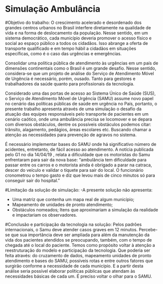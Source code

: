 # Simulação Ambulância

#Objetivo do trabalho: 
O crescimento acelerado e desordenado dos grandes centros urbanos no Brasil interfere diretamente na qualidade de vida e na forma de deslocamento da população. Nesse sentido, em um sistema democrático, cada município deveria promover o acesso físico e social ao espaço público a todos os cidadãos. Isso abrange a oferta de transporte qualificado e em tempo hábil a cidadãos em situações específicas, como é o caso das urgências e emergências.

Consolidar uma política pública de atendimento às urgências em um país de dimensões continentais como o Brasil é um grande desafio. Nesse sentido, considera-se que um projeto de análise do Serviço de Atendimento Móvel de Urgência é necessário, porém, ousado. Tanto para gestores e trabalhadores da saúde quanto para profissionais da tecnologia.

Considerado uma das portas de acesso ao Sistema Único de Saúde (SUS), o Serviço de Atendimento Móvel de Urgência (SAMU) assume novo papel no cenário das políticas públicas de saúde em urgência no País, portanto, o presente trabalho apresenta através de uma simulação o desafio da atuação das equipes responsáveis pelo transporte de pacientes em um cenário caótico, onde uma ambulância precisa se locomover e se depara com diversos obstáculos, dentre os possíveis obstáculos podemos citar: trânsito, alagamento, pedágios, áreas escolares etc. Buscando chamar a atenção as necessidades para prevenção de agravos no sistema.

É necessário implementar bases do SAMU onde há significativo número de acidentes, entretanto, de fácil acesso ao atendimento. A notícia publicada pelo G1 no dia 14/04/19 , relata a dificuldade que os motoristas do Samu enfrentaram para sair da nova base: “ambulância tem dificuldade para passar entre os carros e o motorista ainda é obrigado a parar na catraca, descer do veículo e validar o tíquete para sair do local. O funcionário cronometrou o tempo gasto e diz que levou mais de cinco minutos só para conseguir sair do hospital.”

#Limitação da solução de simulação:
-A presente solução não apresenta:
- Uma matriz que contenha um mapa real de algum município;
- Mapeamento de unidades de pronto atendimento;
- Obstáculos nomeados;
Itens que aproximariam a simulação da realidade e impactariam os observadores.

#Conclusão e participação da tecnologia na solução: 
Pelos padrões internacionais, o Samu deve atender casos graves em 12 minutos. Percebe-se que sua importância deve ser ampliada para além da manutenção da vida dos pacientes atendidos se preocupando, também, com o tempo de chegada até o local do paciente. Temos como propósito voltar à atenção a reestruturação do modelo e participação da tecnologia. Que poderia ser feita através: do cruzamento de dados, mapeamento unidades de pronto atendimento e bases do SAMU, possíveis rotas e entre outros fatores que surgirão conforme a necessidade de cada município. E a partir desta análise seria possível elaborar políticas públicas que atendam às necessidades básicas de cada um. 
É preciso voltar o olhar para o SAMU. 





